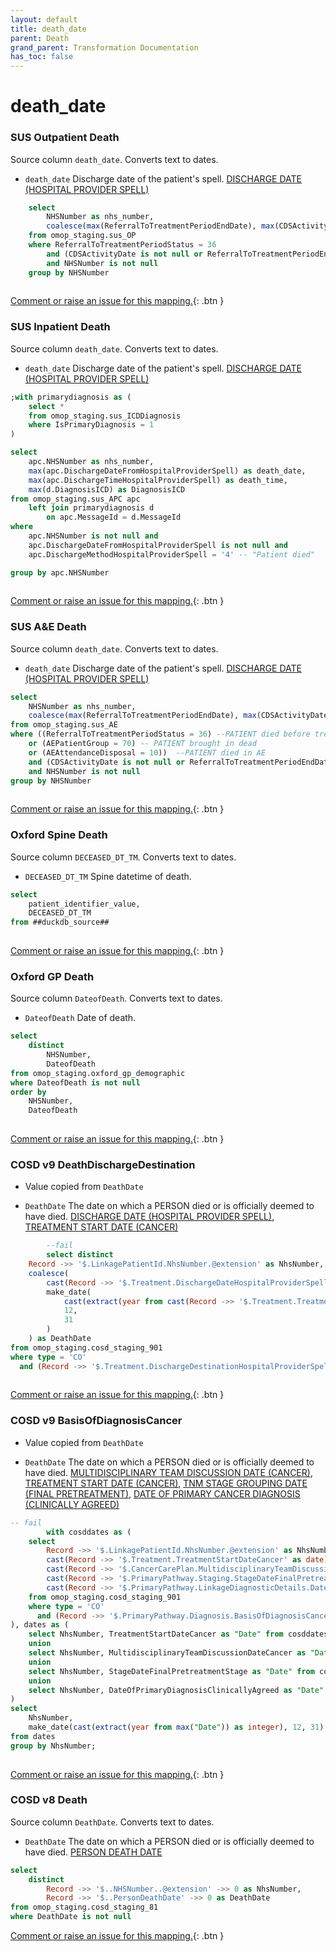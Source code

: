 ```yaml
---
layout: default
title: death_date
parent: Death
grand_parent: Transformation Documentation
has_toc: false
---
```

# death_date
### SUS Outpatient Death
Source column  `death_date`.
Converts text to dates.

* `death_date` Discharge date of the patient's spell. [DISCHARGE DATE (HOSPITAL PROVIDER SPELL)]()

```sql
	select
		NHSNumber as nhs_number,
		coalesce(max(ReferralToTreatmentPeriodEndDate), max(CDSActivityDate)) as death_date
	from omop_staging.sus_OP
	where ReferralToTreatmentPeriodStatus = 36
		and (CDSActivityDate is not null or ReferralToTreatmentPeriodEndDate is not null)
		and NHSNumber is not null
	group by NHSNumber
	
```


[Comment or raise an issue for this mapping.](https://github.com/answerdigital/oxford-omop-data-mapper/issues/new?title=OMOP%20Death%20table%20death_date%20field%20SUS%20Outpatient%20Death%20mapping){: .btn }
### SUS Inpatient Death
Source column  `death_date`.
Converts text to dates.

* `death_date` Discharge date of the patient's spell. [DISCHARGE DATE (HOSPITAL PROVIDER SPELL)]()

```sql
;with primarydiagnosis as (
	select *
	from omop_staging.sus_ICDDiagnosis
	where IsPrimaryDiagnosis = 1
)

select
	apc.NHSNumber as nhs_number,
	max(apc.DischargeDateFromHospitalProviderSpell) as death_date,
	max(apc.DischargeTimeHospitalProviderSpell) as death_time,
	max(d.DiagnosisICD) as DiagnosisICD
from omop_staging.sus_APC apc
	left join primarydiagnosis d
		on apc.MessageId = d.MessageId
where
	apc.NHSNumber is not null and
	apc.DischargeDateFromHospitalProviderSpell is not null and
	apc.DischargeMethodHospitalProviderSpell = '4' -- "Patient died"

group by apc.NHSNumber
	
```


[Comment or raise an issue for this mapping.](https://github.com/answerdigital/oxford-omop-data-mapper/issues/new?title=OMOP%20Death%20table%20death_date%20field%20SUS%20Inpatient%20Death%20mapping){: .btn }
### SUS A&E Death
Source column  `death_date`.
Converts text to dates.

* `death_date` Discharge date of the patient's spell. [DISCHARGE DATE (HOSPITAL PROVIDER SPELL)]()

```sql
select
	NHSNumber as nhs_number,
	coalesce(max(ReferralToTreatmentPeriodEndDate), max(CDSActivityDate)) as death_date
from omop_staging.sus_AE
where ((ReferralToTreatmentPeriodStatus = 36) --PATIENT died before treatment
	or (AEPatientGroup = 70) -- PATIENT brought in dead
	or (AEAttendanceDisposal = 10))  --PATIENT died in AE
	and (CDSActivityDate is not null or ReferralToTreatmentPeriodEndDate is not null)
	and NHSNumber is not null
group by NHSNumber
	
```


[Comment or raise an issue for this mapping.](https://github.com/answerdigital/oxford-omop-data-mapper/issues/new?title=OMOP%20Death%20table%20death_date%20field%20SUS%20A&E%20Death%20mapping){: .btn }
### Oxford Spine Death
Source column  `DECEASED_DT_TM`.
Converts text to dates.

* `DECEASED_DT_TM` Spine datetime of death. 

```sql
select
	patient_identifier_value,
	DECEASED_DT_TM
from ##duckdb_source##
	
```


[Comment or raise an issue for this mapping.](https://github.com/answerdigital/oxford-omop-data-mapper/issues/new?title=OMOP%20Death%20table%20death_date%20field%20Oxford%20Spine%20Death%20mapping){: .btn }
### Oxford GP Death
Source column  `DateofDeath`.
Converts text to dates.

* `DateofDeath` Date of death. 

```sql
select
	distinct
		NHSNumber,
		DateofDeath
from omop_staging.oxford_gp_demographic
where DateofDeath is not null
order by
	NHSNumber,
	DateofDeath
	
```


[Comment or raise an issue for this mapping.](https://github.com/answerdigital/oxford-omop-data-mapper/issues/new?title=OMOP%20Death%20table%20death_date%20field%20Oxford%20GP%20Death%20mapping){: .btn }
### COSD v9 DeathDischargeDestination
* Value copied from `DeathDate`

* `DeathDate` The date on which a PERSON died or is officially deemed to have died. [DISCHARGE DATE (HOSPITAL PROVIDER SPELL)](), [TREATMENT START DATE (CANCER)]()

```sql
		--fail
	    select distinct
    Record ->> '$.LinkagePatientId.NhsNumber.@extension' as NhsNumber,
    coalesce(
        cast(Record ->> '$.Treatment.DischargeDateHospitalProviderSpell' as date),
        make_date(
            cast(extract(year from cast(Record ->> '$.Treatment.TreatmentStartDateCancer' as date)) as integer),
            12,
            31
        )
    ) as DeathDate
from omop_staging.cosd_staging_901
where type = 'CO'
  and (Record ->> '$.Treatment.DischargeDestinationHospitalProviderSpell.@code') = '79';-- Not applicable - PATIENT died or stillbirth
	
```


[Comment or raise an issue for this mapping.](https://github.com/answerdigital/oxford-omop-data-mapper/issues/new?title=OMOP%20Death%20table%20death_date%20field%20COSD%20v9%20DeathDischargeDestination%20mapping){: .btn }
### COSD v9 BasisOfDiagnosisCancer
* Value copied from `DeathDate`

* `DeathDate` The date on which a PERSON died or is officially deemed to have died. [MULTIDISCIPLINARY TEAM DISCUSSION DATE (CANCER)](), [TREATMENT START DATE (CANCER)](), [TNM STAGE GROUPING DATE (FINAL PRETREATMENT)](), [DATE OF PRIMARY CANCER DIAGNOSIS (CLINICALLY AGREED)]()

```sql
-- fail
	    with cosddates as (
    select
        Record ->> '$.LinkagePatientId.NhsNumber.@extension' as NhsNumber,
        cast(Record ->> '$.Treatment.TreatmentStartDateCancer' as date) as TreatmentStartDateCancer,
        cast(Record ->> '$.CancerCarePlan.MultidisciplinaryTeamDiscussionDateCancer' as date) as MultidisciplinaryTeamDiscussionDateCancer,
        cast(Record ->> '$.PrimaryPathway.Staging.StageDateFinalPretreatmentStage' as date) as StageDateFinalPretreatmentStage,
        cast(Record ->> '$.PrimaryPathway.LinkageDiagnosticDetails.DateOfPrimaryDiagnosisClinicallyAgreed' as date) as DateOfPrimaryDiagnosisClinicallyAgreed
    from omop_staging.cosd_staging_901
    where type = 'CO'
      and (Record ->> '$.PrimaryPathway.Diagnosis.BasisOfDiagnosisCancer.@code') in ('0', '1')
), dates as (
    select NhsNumber, TreatmentStartDateCancer as "Date" from cosddates where TreatmentStartDateCancer is not null
    union
    select NhsNumber, MultidisciplinaryTeamDiscussionDateCancer as "Date" from cosddates where MultidisciplinaryTeamDiscussionDateCancer is not null
    union
    select NhsNumber, StageDateFinalPretreatmentStage as "Date" from cosddates where StageDateFinalPretreatmentStage is not null
    union
    select NhsNumber, DateOfPrimaryDiagnosisClinicallyAgreed as "Date" from cosddates where DateOfPrimaryDiagnosisClinicallyAgreed is not null
)
select
    NhsNumber,
    make_date(cast(extract(year from max("Date")) as integer), 12, 31) as DeathDate
from dates
group by NhsNumber;
	
```


[Comment or raise an issue for this mapping.](https://github.com/answerdigital/oxford-omop-data-mapper/issues/new?title=OMOP%20Death%20table%20death_date%20field%20COSD%20v9%20BasisOfDiagnosisCancer%20mapping){: .btn }
### COSD v8 Death
Source column  `DeathDate`.
Converts text to dates.

* `DeathDate` The date on which a PERSON died or is officially deemed to have died. [PERSON DEATH DATE]()

```sql
select 
	distinct
		Record ->> '$..NHSNumber..@extension' ->> 0 as NhsNumber,
  		Record ->> '$..PersonDeathDate' ->> 0 as DeathDate
from omop_staging.cosd_staging_81
where DeathDate is not null
```


[Comment or raise an issue for this mapping.](https://github.com/answerdigital/oxford-omop-data-mapper/issues/new?title=OMOP%20Death%20table%20death_date%20field%20COSD%20v8%20Death%20mapping){: .btn }
